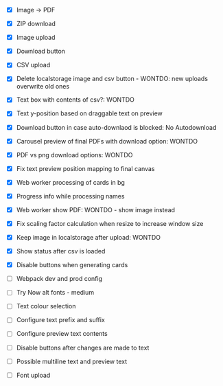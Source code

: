 - [x] Image -> PDF
- [x] ZIP download
- [x] Image upload
- [x] Download button
- [x] CSV upload
- [x] Delete localstorage image and csv button - WONTDO: new uploads overwrite old ones
- [x] Text box with contents of csv?: WONTDO
- [x] Text y-position based on draggable text on preview
- [x] Download button in case auto-downlaod is blocked: No Autodownload
- [x] Carousel preview of final PDFs with download option: WONTDO
- [x] PDF vs png download options: WONTDO
- [x] Fix text preview position mapping to final canvas
- [x] Web worker processing of cards in bg
- [x] Progress info while processing names
- [x] Web worker show PDF: WONTDO - show image instead
- [x] Fix scaling factor calculation when resize to increase window size
- [x] Keep image in localstorage after upload: WONTDO
- [x] Show status after csv is loaded
- [x] Disable buttons when generating cards
- [ ] Webpack dev and prod config
- [ ] Try Now alt fonts - medium
- [ ] Text colour selection
- [ ] Configure text prefix and suffix
- [ ] Configure preview text contents
- [ ] Disable buttons after changes are made to text
- [ ] Possible multiline text and preview text
- [ ] Font upload

